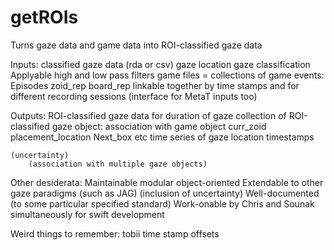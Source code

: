 # getROIs
Turns gaze data and game data into ROI-classified gaze data


Inputs:
	classified gaze data (rda or csv)
		gaze location
		gaze classification
		Applyable high and low pass filters
	game files = collections of game events:
		Episodes
		zoid_rep
		board_rep
	linkable together by time stamps
		and for different recording sessions
	(interface for MetaT inputs too)
	
	


Outputs:
	ROI-classified gaze data for duration of gaze
		collection of ROI-classified gaze object:
			association with game object
				curr_zoid
				placement_location
				Next_box
				etc
			time series of gaze location
			timestamps
			
	(uncertainty)
		(association with multiple gaze objects)
		
		

Other desiderata:
	Maintainable
		modular
		object-oriented
	Extendable to other gaze paradigms
		(such as JAG)
		(inclusion of uncertainty)
	Well-documented
		(to some particular specified standard)
	Work-onable by Chris and Sounak simultaneously for swift development
	
Weird things to remember:
	tobii time stamp offsets
	
